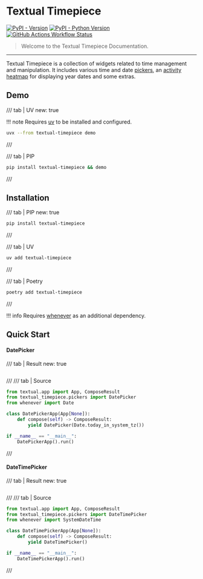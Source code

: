 # Textual Timepiece

[![PyPI - Version](https://img.shields.io/pypi/v/textual-timepiece)](https://pypi.org/project/textual-timepiece/)
[![PyPI - Python Version](https://img.shields.io/pypi/pyversions/textual-timepiece?link=https%3A%2F%2Fpypi.org%2Fproject%2Ftextual-timepiece%2F)](https://pypi.org/project/textual-timepiece/)
[![GitHub Actions Workflow Status](https://img.shields.io/github/actions/workflow/status/ddkasa/textual-timepiece/ci.yaml?link=https%3A%2F%2Fgithub.com%2Fddkasa%2Ftextual-timepiece%2Factions%2Fworkflows%2Fci.yaml)](https://github.com/ddkasa/textual-timepiece/actions/workflows/ci.yaml)

> Welcome to the Textual Timepiece Documentation.

---

Textual Timepiece is a collection of widgets related to time management and manipulation. It includes various time and date [pickers](reference/pickers.md), an [activity heatmap](reference/activity_heatmap.md) for displaying year dates and some extras.

## Demo


/// tab | UV
    new: true

!!! note
    Requires [uv](https://docs.astral.sh/uv/) to be installed and configured.

```sh
uvx --from textual-timepiece demo
```
///

/// tab | PIP
```sh
pip install textual-timepiece && demo
```
///


## Installation

/// tab | PIP
    new: true
```sh
pip install textual-timepiece
```
///

/// tab | UV
```sh
uv add textual-timepiece
```
///

/// tab | Poetry
```sh
poetry add textual-timepiece
```
///

!!! info
    Requires [whenever](https://github.com/ariebovenberg/whenever) as an additional dependency.

## Quick Start

#### DatePicker


/// tab | Result
    new: true

```{.textual path="docs/examples/screenshot/date_picker_example.py"}
```
///
/// tab | Source

```py
from textual.app import App, ComposeResult
from textual_timepiece.pickers import DatePicker
from whenever import Date

class DatePickerApp(App[None]):
    def compose(self) -> ComposeResult:
        yield DatePicker(Date.today_in_system_tz())

if __name__ == "__main__":
    DatePickerApp().run()
```
///

#### DateTimePicker

/// tab | Result
    new: true
```{.textual path="docs/examples/screenshot/datetime_picker_example.py"}
```
/// 
/// tab | Source

```py
from textual.app import App, ComposeResult
from textual_timepiece.pickers import DateTimePicker
from whenever import SystemDateTime

class DateTimePickerApp(App[None]):
    def compose(self) -> ComposeResult:
        yield DateTimePicker()

if __name__ == "__main__":
    DateTimePickerApp().run()
```
///
